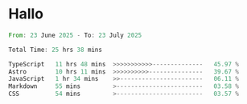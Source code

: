 # Hallo
<!--START_SECTION:waka-->

```rust
From: 23 June 2025 - To: 23 July 2025

Total Time: 25 hrs 38 mins

TypeScript   11 hrs 48 mins  >>>>>>>>>>>--------------   45.97 %
Astro        10 hrs 11 mins  >>>>>>>>>>---------------   39.67 %
JavaScript   1 hr 34 mins    >>-----------------------   06.11 %
Markdown     55 mins         >------------------------   03.58 %
CSS          54 mins         >------------------------   03.57 %
```

<!--END_SECTION:waka-->
